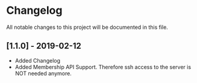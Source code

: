 # Changelog

All notable changes to this project will be documented in this file.

## [1.1.0] - 2019-02-12

- Added Changelog
- Added Membership API Support. Therefore ssh access to the server is NOT needed anymore.